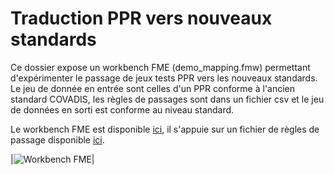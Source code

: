 # Traduction PPR vers nouveaux standards

Ce dossier expose un workbench FME (demo_mapping.fmw) permettant d'expérimenter le passage de jeux tests PPR vers les nouveaux standards. Le jeu de donnée en entrée sont celles d'un PPR conforme à l'ancien standard COVADIS, les règles de passages sont dans un fichier csv et le jeu de données en sorti est conforme au niveau standard.

Le workbench FME est disponible [ici](https://github.com/cnigfr/Geostandards-Risques/blob/main/ressources/traduction/traduction_PPR_FME/demo_mapping.fmw), il s'appuie sur un fichier de règles de passage disponible [ici](https://github.com/cnigfr/Geostandards-Risques/blob/main/ressources/traduction/traduction_PPR_FME/mapping.csv).

|![Workbench FME](.ressources/workbenchFME.GIF)|

